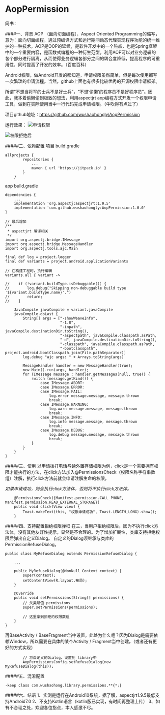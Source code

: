 # AopPermission

简书：

####一、背景
AOP （面向切面编程），Aspect Oriented Programming的缩写，意为：面向切面编程，通过预编译方式和运行期间动态代理实现程序功能的统一维护的一种技术。AOP是OOP的延续，是软件开发中的一个热点，也是Spring框架中的一个重要内容，是函数式编程的一种衍生范型。利用AOP可以对业务逻辑的各个部分进行隔离，从而使得业务逻辑各部分之间的耦合度降低，提高程序的可重用性，同时提高了开发的效率。（百度百科）

Android权限，做Android开发的都知道，申请权限虽然简单，但是每次使用都写一次繁琐的申请流程。当然，github上面也有很多比较优秀的开源权限申请框架。

所谓“不想当将军的士兵不是好士兵”，“不想‘偷懒’的程序员不是好程序员”。因此，我本着偷懒偷到极致的想法，利用aspectjrt aop编程方式开发一个权限申请工具，做到在实际使用当中一行代码完成申请权限。（牛吹得有点过了）

项目github地址：https://github.com/wushaohongly/AopPermission

运行效果：
![申请权限](https://upload-images.jianshu.io/upload_images/16821601-05bf4d47f7b1e107.jpg?imageMogr2/auto-orient/strip%7CimageView2/2/w/1240)

![权限拒绝后](https://upload-images.jianshu.io/upload_images/16821601-e447f35d23636356.jpg?imageMogr2/auto-orient/strip%7CimageView2/2/w/1240)



#####二、依赖配置
项目 build.gradle
```
allprojects {
		repositories {
			...
			maven { url 'https://jitpack.io' }
		}
	}
```
app build.gradle
```
dependencies {
    ...
    implementation 'org.aspectj:aspectjrt:1.9.5'
    implementation 'com.github.wushaohongly:AopPermission:1.0.0'
}

// 最后增加
/**
 * aspectjrt 编译相关
 */
import org.aspectj.bridge.IMessage
import org.aspectj.bridge.MessageHandler
import org.aspectj.tools.ajc.Main

final def log = project.logger
final def variants = project.android.applicationVariants

// 在构建工程时，执行编辑
variants.all { variant ->

//    if (!variant.buildType.isDebuggable()) {
//        log.debug("Skipping non-debuggable build type '${variant.buildType.name}'.")
//        return;
//    }

    JavaCompile javaCompile = variant.javaCompile
    javaCompile.doLast {
        String[] args = ["-showWeaveInfo",
                         "-1.8",
                         "-inpath", javaCompile.destinationDir.toString(),
                         "-aspectpath", javaCompile.classpath.asPath,
                         "-d", javaCompile.destinationDir.toString(),
                         "-classpath", javaCompile.classpath.asPath,
                         "-bootclasspath", project.android.bootClasspath.join(File.pathSeparator)]
        log.debug "ajc args: " + Arrays.toString(args)

        MessageHandler handler = new MessageHandler(true);
        new Main().run(args, handler);
        for (IMessage message : handler.getMessages(null, true)) {
            switch (message.getKind()) {
                case IMessage.ABORT:
                case IMessage.ERROR:
                case IMessage.FAIL:
                    log.error message.message, message.thrown
                    break;
                case IMessage.WARNING:
                    log.warn message.message, message.thrown
                    break;
                case IMessage.INFO:
                    log.info message.message, message.thrown
                    break;
                case IMessage.DEBUG:
                    log.debug message.message, message.thrown
                    break;
            }
        }
    }
}
```
#####三、使用
以申请拨打电话与读外置存储权限为例，click是一个需要拥有权限才能执行的方法，在click方法加入@PermissionsCheck（权限名称字符串数组）注解，执行click方法前就会申请注解生命的权限。

*如果申请成功，则会执行click方法体，否则将不执行click方法体。*
```
    @PermissionsCheck({Manifest.permission.CALL_PHONE, Manifest.permission.READ_EXTERNAL_STORAGE})
    public void click(View view) {
        Toast.makeText(this, "权限申请成功", Toast.LENGTH_LONG).show();
    }
```

#####四、支持配置拒绝权限弹框
在三，当用户拒绝权限后，因为不执行click方法体，没有其他友好性提示，显然是不合理的。为了增加扩展性，类库支持拒绝权限后弹出自定义Dialog。
自定义的Dialog须继承与类库的PermissionRefuseDialog。
```
public class MyRefuseDialog extends PermissionRefuseDialog {

    ...

    public MyRefuseDialog(@NonNull Context context) {
        super(context);
        setContentView(R.layout.布局);
    }

    @Override
    public void setPermissions(String[] permissions) {
        // 父类赋值 permissions
        super.setPermissions(permissions);

        // 这里拿到拒绝的权限数组
    }
}
```
再BaseActivity / BaseFragment当中设置，此处为什么呢？因为Dialog是需要依赖Window，所以需要在具体的某个Activity / Fragment当中创建。（或者还有更好的方式实现）
```
        // 将自定义的Dialog，设置到 library中
        AopPermissionsConfig.setRefuseDialog(new MyRefuseDialog(this));
```

#####五、混淆配置
```
-keep class com.wushaohong.library.permissions.**{*;}
```

#####六、结语
1、实测是运行在Android10系统，据了解，aspectjrt1.9.5最低支持Android7.0
2、不支持Kotlin语言（kotlin版已实现，有时间再整理上传）
3、如有不合理之处，欢迎各位指点，本人感激不尽。
